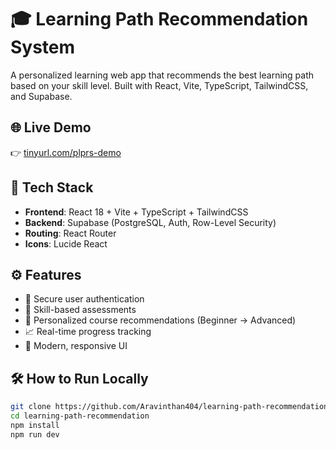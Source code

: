 # 🎓 Learning Path Recommendation System

A personalized learning web app that recommends the best learning path based on your skill level. Built with React, Vite, TypeScript, TailwindCSS, and Supabase.

## 🌐 Live Demo

👉 [tinyurl.com/plprs-demo](https://tinyurl.com/plprs-demo)


## 🚀 Tech Stack

- **Frontend**: React 18 + Vite + TypeScript + TailwindCSS
- **Backend**: Supabase (PostgreSQL, Auth, Row-Level Security)
- **Routing**: React Router
- **Icons**: Lucide React

## ⚙️ Features

- 🔐 Secure user authentication
- 🧠 Skill-based assessments
- 🎯 Personalized course recommendations (Beginner → Advanced)
- 📈 Real-time progress tracking
- 🎨 Modern, responsive UI

## 🛠️ How to Run Locally

```bash
git clone https://github.com/Aravinthan404/learning-path-recommendation.git
cd learning-path-recommendation
npm install
npm run dev
